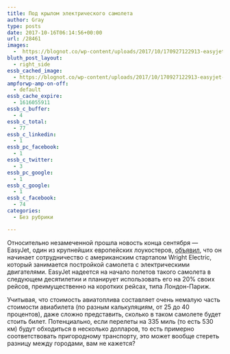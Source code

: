 ```yaml
---
title: Под крылом электрического самолета
author: Gray
type: posts
date: 2017-10-16T06:14:56+00:00
url: /28461
images:
  -  https://blognot.co/wp-content/uploads/2017/10/170927122913-easyjet-electric-plane-780x439.jpeg
bluth_post_layout:
  - right_side
essb_cached_image:
  - https://blognot.co/wp-content/uploads/2017/10/170927122913-easyjet-electric-plane-780x439.jpeg
ampforwp-amp-on-off:
  - default
essb_cache_expire:
  - 1616055911
essb_c_buffer:
  - 4
essb_c_total:
  - 77
essb_c_linkedin:
  - 1
essb_pc_facebook:
  - 1
essb_c_twitter:
  - 3
essb_pc_google:
  - 1
essb_c_google:
  - 1
essb_c_facebook:
  - 74
categories:
  - Без рубрики

---
```








Относительно незамеченной прошла новость конца сентября — EasyJet, один из крупнейших европейских лоукостеров, [объявил][1], что он начинает сотрудничество с американским стартапом Wright Electric, который занимается постройкой самолета с электрическими двигателями. EasyJet надеется на начало полетов такого самолета в следующем десятилетии и планирует использовать его на 20% своих рейсов, преимущественно на коротких рейсах, типа Лондон-Париж.

Учитывая, что стоимость авиатоплива составляет очень немалую часть стоимости авиабилета (по разным калькуляциям, от 25 до 40 процентов), даже сложно представить, сколько в таком самолете будет стоить билет. Потенциально, если перелеты на 335 миль (то есть 530 км) будут обходиться в несколько долларов, то есть примерно соответствовать пригородному транспорту, это может вообще стереть разницу между городами, вам не кажется?

 [1]: http://money.cnn.com/2017/09/27/technology/electric-plane-easyjet-wright/index.html